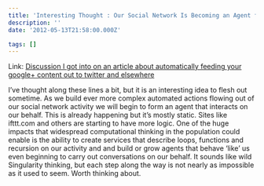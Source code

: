 ```yaml
---
title: 'Interesting Thought : Our Social Network Is Becoming an Agent for Us'
description: ''
date: '2012-05-13T21:58:00.000Z'

tags: []
---
```


Link: [Discussion I got into on an article about automatically feeding your google+ content out to twitter and elsewhere](http://www.computerworld.com/s/article/9227098/Elgan_How_I_publish_from_Google_#comment-528092603 "Interesting Thought : Our Social Network Is Becoming an Agent for Us")  
  
I’ve thought along these lines a bit, but it is an interesting idea to flesh out sometime. As we build ever more complex automated actions flowing out of our social network activity we will begin to form an agent that interacts on our behalf. This is already happening but it’s mostly static. Sites like ifttt.com and others are starting to have more logic. One of the huge impacts that widespread computational thinking in the population could enable is the ability to create services that describe loops, functions and recursion on our activity and and build or grow agents that behave ‘like’ us even beginning to carry out conversations on our behalf. It sounds like wild Singularity thinking, but each step along the way is not nearly as impossible as it used to seem. Worth thinking about.
